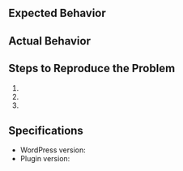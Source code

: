 ## Expected Behavior


## Actual Behavior


## Steps to Reproduce the Problem

  1.
  1.
  1.

## Specifications

  - WordPress version:
  - Plugin version:

